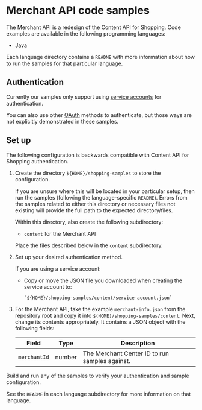 # Merchant API code samples

The Merchant API is a redesign of the Content API for Shopping. 
Code examples are available in the following programming languages:

* Java

Each language directory contains a `README` with more information about how to
run the samples for that particular language.

## Authentication

Currently our samples only support using
[service accounts](https://developers.google.com/shopping-content/v2/how-tos/service-accounts)
for authentication.

You can also use other
[OAuth](https://developers.google.com/shopping-content/guides/how-tos/authorizing)
methods to authenticate, but those ways are not explicitly demonstrated in
these samples.

## Set up

The following configuration is backwards compatible with 
Content API for Shopping authentication.


1.  Create the directory `${HOME}/shopping-samples` to store the
    configuration.

    If you are unsure where this will be located in your particular setup, then
    run the samples (following the language-specific `README`). Errors
    from the samples related to either this directory or necessary files not
    existing will provide the full path to the expected directory/files.

    Within this directory, also create the following subdirectory:

    * `content` for the Merchant API

    Place the files described below in the `content` subdirectory.

2.  Set up your desired authentication method.

    If you are using a service account:

    *   Copy or move the JSON file you downloaded when creating the service
        account to:

        ```
        `${HOME}/shopping-samples/content/service-account.json`
        ```

3.  For the Merchant API, take the example `merchant-info.json` from
    the repository
    root and copy it into `$(HOME)/shopping-samples/content`.  Next, change its
    contents appropriately. It contains a JSON object with the following fields:

    | Field                     | Type   | Description                                    |
    |---------------------------|--------|------------------------------------------------|
    | `merchantId`              | number | The Merchant Center ID to run samples against. |



Build and run any of the samples to verify your authentication and sample configuration.

See the `README` in each language subdirectory for more information on that language.
